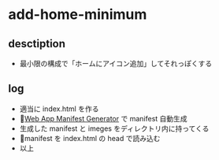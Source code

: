 # add-home-minimum

## desctiption

- 最小限の構成で「ホームにアイコン追加」してそれっぽくする

## log

- 適当に index.html を作る
- [Web App Manifest Generator](https://app-manifest.firebaseapp.com/) で manifest 自動生成
- 生成した manifest と imeges をディレクトリ内に持ってくる
- manifest を index.html の head で読み込む
- 以上
